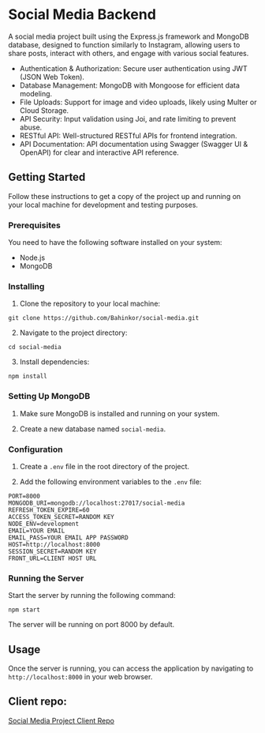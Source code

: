 # Social Media Backend

A social media project built using the Express.js framework and MongoDB database, designed to function similarly to Instagram, allowing users to share posts, interact with others, and engage with various social features.

- Authentication & Authorization: Secure user authentication using JWT (JSON Web Token).
- Database Management: MongoDB with Mongoose for efficient data modeling.
- File Uploads: Support for image and video uploads, likely using Multer or Cloud Storage.
- API Security: Input validation using Joi, and rate limiting to prevent abuse.
- RESTful API: Well-structured RESTful APIs for frontend integration.
- API Documentation: API documentation using Swagger (Swagger UI & OpenAPI) for clear and interactive API reference.


## Getting Started

Follow these instructions to get a copy of the project up and running on your local machine for development and testing
purposes.

### Prerequisites

You need to have the following software installed on your system:

- Node.js
- MongoDB

### Installing

1. Clone the repository to your local machine:

```
git clone https://github.com/Bahinkor/social-media.git
```

2. Navigate to the project directory:

```
cd social-media
```

3. Install dependencies:

```
npm install
```

### Setting Up MongoDB

1. Make sure MongoDB is installed and running on your system.

2. Create a new database named `social-media`.

### Configuration

1. Create a `.env` file in the root directory of the project.

2. Add the following environment variables to the `.env` file:

```
PORT=8000
MONGODB_URI=mongodb://localhost:27017/social-media
REFRESH_TOKEN_EXPIRE=60
ACCESS_TOKEN_SECRET=RANDOM KEY
NODE_ENV=development
EMAIL=YOUR EMAIL
EMAIL_PASS=YOUR EMAIL APP PASSWORD
HOST=http://localhost:8000
SESSION_SECRET=RANDOM KEY
FRONT_URL=CLIENT HOST URL
```

### Running the Server

Start the server by running the following command:

```
npm start
```

The server will be running on port 8000 by default.

## Usage

Once the server is running, you can access the application by navigating to `http://localhost:8000` in your web browser.

## Client repo:
[Social Media Project Client Repo](https://github.com/Bahinkor/social-media-client)
